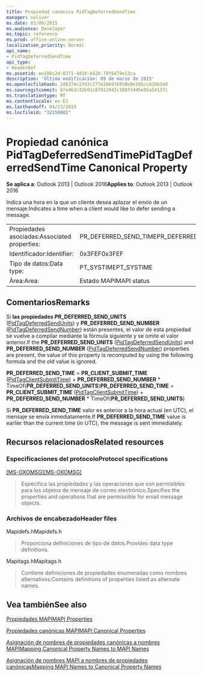 ```yaml
---
title: Propiedad canónica PidTagDeferredSendTime
manager: soliver
ms.date: 03/09/2015
ms.audience: Developer
ms.topic: reference
ms.prod: office-online-server
localization_priority: Normal
api_name:
- PidTagDeferredSendTime
api_type:
- HeaderDef
ms.assetid: ee206c2d-8371-4d19-b42b-78f6479e13ca
description: 'Última modificación: 09 de marzo de 2015'
ms.openlocfilehash: 2d6374c2fd3c277e2bb976930e9e105cc839b1e8
ms.sourcegitcommit: 8fe462c32b91c87911942c188f3445e85a54137c
ms.translationtype: MT
ms.contentlocale: es-ES
ms.lasthandoff: 04/23/2019
ms.locfileid: "32359881"
---
```

# <a name="pidtagdeferredsendtime-canonical-property"></a><span data-ttu-id="feabf-103">Propiedad canónica PidTagDeferredSendTime</span><span class="sxs-lookup"><span data-stu-id="feabf-103">PidTagDeferredSendTime Canonical Property</span></span>

  
  
<span data-ttu-id="feabf-104">**Se aplica a**: Outlook 2013 | Outlook 2016</span><span class="sxs-lookup"><span data-stu-id="feabf-104">**Applies to**: Outlook 2013 | Outlook 2016</span></span> 
  
<span data-ttu-id="feabf-105">Indica una hora en la que un cliente desea aplazar el envío de un mensaje.</span><span class="sxs-lookup"><span data-stu-id="feabf-105">Indicates a time when a client would like to defer sending a message.</span></span>
  
|||
|:-----|:-----|
|<span data-ttu-id="feabf-106">Propiedades asociadas:</span><span class="sxs-lookup"><span data-stu-id="feabf-106">Associated properties:</span></span>  <br/> |<span data-ttu-id="feabf-107">PR_DEFERRED_SEND_TIME</span><span class="sxs-lookup"><span data-stu-id="feabf-107">PR_DEFERRED_SEND_TIME</span></span>  <br/> |
|<span data-ttu-id="feabf-108">Identificador:</span><span class="sxs-lookup"><span data-stu-id="feabf-108">Identifier:</span></span>  <br/> |<span data-ttu-id="feabf-109">0x3FEF</span><span class="sxs-lookup"><span data-stu-id="feabf-109">0x3FEF</span></span>  <br/> |
|<span data-ttu-id="feabf-110">Tipo de datos:</span><span class="sxs-lookup"><span data-stu-id="feabf-110">Data type:</span></span>  <br/> |<span data-ttu-id="feabf-111">PT_SYSTIME</span><span class="sxs-lookup"><span data-stu-id="feabf-111">PT_SYSTIME</span></span>  <br/> |
|<span data-ttu-id="feabf-112">Área:</span><span class="sxs-lookup"><span data-stu-id="feabf-112">Area:</span></span>  <br/> |<span data-ttu-id="feabf-113">Estado MAPI</span><span class="sxs-lookup"><span data-stu-id="feabf-113">MAPI status</span></span>  <br/> |
   
## <a name="remarks"></a><span data-ttu-id="feabf-114">Comentarios</span><span class="sxs-lookup"><span data-stu-id="feabf-114">Remarks</span></span>

<span data-ttu-id="feabf-115">Si **las propiedades PR_DEFERRED_SEND_UNITS** ([PidTagDeferredSendUnits](pidtagdeferredsendunits-canonical-property.md)) y **PR_DEFERRED_SEND_NUMBER** ([PidTagDeferredSendNumber](pidtagdeferredsendnumber-canonical-property.md)) están presentes, el valor de esta propiedad se vuelve a compilar mediante la fórmula siguiente y se omite el valor anterior.</span><span class="sxs-lookup"><span data-stu-id="feabf-115">If the **PR_DEFERRED_SEND_UNITS** ([PidTagDeferredSendUnits](pidtagdeferredsendunits-canonical-property.md)) and **PR_DEFERRED_SEND_NUMBER** ([PidTagDeferredSendNumber](pidtagdeferredsendnumber-canonical-property.md)) properties are present, the value of this property is recomputed by using the following formula and the old value is ignored.</span></span>
  
 <span data-ttu-id="feabf-116">**PR_DEFERRED_SEND_TIME**  =  **PR_CLIENT_SUBMIT_TIME** ([PidTagClientSubmitTime](pidtagclientsubmittime-canonical-property.md)) + **PR_DEFERRED_SEND_NUMBER** \* TimeOf(**PR_DEFERRED_SEND_UNITS**)</span><span class="sxs-lookup"><span data-stu-id="feabf-116">**PR_DEFERRED_SEND_TIME** = **PR_CLIENT_SUBMIT_TIME** ([PidTagClientSubmitTime](pidtagclientsubmittime-canonical-property.md)) + **PR_DEFERRED_SEND_NUMBER** \* TimeOf(**PR_DEFERRED_SEND_UNITS**)</span></span>
  
<span data-ttu-id="feabf-117">Si **PR_DEFERRED_SEND_TIME** valor es anterior a la hora actual (en UTC), el mensaje se envía inmediatamente.</span><span class="sxs-lookup"><span data-stu-id="feabf-117">If **PR_DEFERRED_SEND_TIME** value is earlier than the current time (in UTC), the message is sent immediately.</span></span> 
  
## <a name="related-resources"></a><span data-ttu-id="feabf-118">Recursos relacionados</span><span class="sxs-lookup"><span data-stu-id="feabf-118">Related resources</span></span>

### <a name="protocol-specifications"></a><span data-ttu-id="feabf-119">Especificaciones del protocolo</span><span class="sxs-lookup"><span data-stu-id="feabf-119">Protocol specifications</span></span>

<span data-ttu-id="feabf-120">[[MS-OXOMSG]](https://msdn.microsoft.com/library/daa9120f-f325-4afb-a738-28f91049ab3c%28Office.15%29.aspx)</span><span class="sxs-lookup"><span data-stu-id="feabf-120">[[MS-OXOMSG]](https://msdn.microsoft.com/library/daa9120f-f325-4afb-a738-28f91049ab3c%28Office.15%29.aspx)</span></span>
  
> <span data-ttu-id="feabf-121">Especifica las propiedades y las operaciones que son permisibles para los objetos de mensaje de correo electrónico.</span><span class="sxs-lookup"><span data-stu-id="feabf-121">Specifies the properties and operations that are permissible for email message objects.</span></span>
    
### <a name="header-files"></a><span data-ttu-id="feabf-122">Archivos de encabezado</span><span class="sxs-lookup"><span data-stu-id="feabf-122">Header files</span></span>

<span data-ttu-id="feabf-123">Mapidefs.h</span><span class="sxs-lookup"><span data-stu-id="feabf-123">Mapidefs.h</span></span>
  
> <span data-ttu-id="feabf-124">Proporciona definiciones de tipo de datos.</span><span class="sxs-lookup"><span data-stu-id="feabf-124">Provides data type definitions.</span></span>
    
<span data-ttu-id="feabf-125">Mapitags.h</span><span class="sxs-lookup"><span data-stu-id="feabf-125">Mapitags.h</span></span>
  
> <span data-ttu-id="feabf-126">Contiene definiciones de propiedades enumeradas como nombres alternativos.</span><span class="sxs-lookup"><span data-stu-id="feabf-126">Contains definitions of properties listed as alternate names.</span></span>
    
## <a name="see-also"></a><span data-ttu-id="feabf-127">Vea también</span><span class="sxs-lookup"><span data-stu-id="feabf-127">See also</span></span>



[<span data-ttu-id="feabf-128">Propiedades MAPI</span><span class="sxs-lookup"><span data-stu-id="feabf-128">MAPI Properties</span></span>](mapi-properties.md)
  
[<span data-ttu-id="feabf-129">Propiedades canónicas MAPI</span><span class="sxs-lookup"><span data-stu-id="feabf-129">MAPI Canonical Properties</span></span>](mapi-canonical-properties.md)
  
[<span data-ttu-id="feabf-130">Asignación de nombres de propiedades canónicas a nombres MAPI</span><span class="sxs-lookup"><span data-stu-id="feabf-130">Mapping Canonical Property Names to MAPI Names</span></span>](mapping-canonical-property-names-to-mapi-names.md)
  
[<span data-ttu-id="feabf-131">Asignación de nombres MAPI a nombres de propiedades canónicas</span><span class="sxs-lookup"><span data-stu-id="feabf-131">Mapping MAPI Names to Canonical Property Names</span></span>](mapping-mapi-names-to-canonical-property-names.md)

